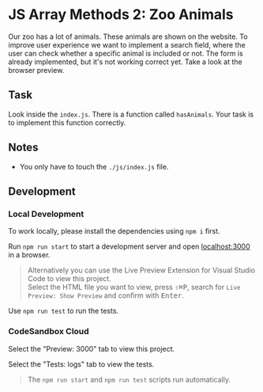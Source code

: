 # JS Array Methods 2: Zoo Animals

Our zoo has a lot of animals. These animals are shown on the website. To improve user experience we want to implement a search field, where the user can check whether a specific animal is included or not. The form is already implemented, but it's not working correct yet. Take a look at the browser preview.

## Task

Look inside the `index.js`. There is a function called `hasAnimals`. Your task is to implement this function correctly.

## Notes

- You only have to touch the `./js/index.js` file.

## Development

### Local Development

To work locally, please install the dependencies using `npm i` first.

Run `npm run start` to start a development server and open [localhost:3000](http://localhost:3000) in a browser.

> Alternatively you can use the Live Preview Extension for Visual Studio Code to view this project.  
> Select the HTML file you want to view, press <kbd>⇧</kbd><kbd>⌘</kbd><kbd>P</kbd>, search for `Live Preview: Show Preview` and confirm with <kbd>Enter</kbd>.

Use `npm run test` to run the tests.

### CodeSandbox Cloud

Select the "Preview: 3000" tab to view this project.

Select the "Tests: logs" tab to view the tests.

> The `npm run start` and `npm run test` scripts run automatically.

